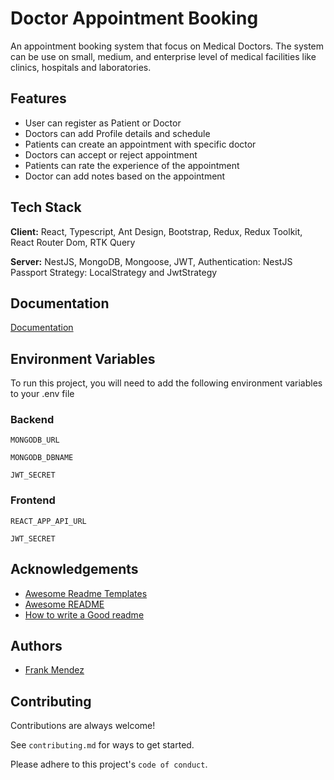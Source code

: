 # Doctor Appointment Booking

An appointment booking system that focus on Medical Doctors. The system can be use on small, medium, and enterprise level of medical facilities like clinics, hospitals and laboratories.

## Features

- User can register as Patient or Doctor
- Doctors can add Profile details and schedule
- Patients can create an appointment with specific doctor
- Doctors can accept or reject appointment
- Patients can rate the experience of the appointment
- Doctor can add notes based on the appointment

## Tech Stack

**Client:** React, Typescript, Ant Design, Bootstrap, Redux, Redux Toolkit, React Router Dom, RTK Query

**Server:** NestJS, MongoDB, Mongoose, JWT, Authentication: NestJS Passport Strategy: LocalStrategy and JwtStrategy

## Documentation

[Documentation](https://linktodocumentation)

## Environment Variables

To run this project, you will need to add the following environment variables to your .env file

### Backend

`MONGODB_URL`

`MONGODB_DBNAME`

`JWT_SECRET`

### Frontend

`REACT_APP_API_URL`

`JWT_SECRET`

## Acknowledgements

- [Awesome Readme Templates](https://awesomeopensource.com/project/elangosundar/awesome-README-templates)
- [Awesome README](https://github.com/matiassingers/awesome-readme)
- [How to write a Good readme](https://bulldogjob.com/news/449-how-to-write-a-good-readme-for-your-github-project)

## Authors

- [Frank Mendez](https://github.com/frank-mendez)

## Contributing

Contributions are always welcome!

See `contributing.md` for ways to get started.

Please adhere to this project's `code of conduct`.
